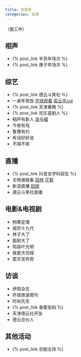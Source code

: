 ```yaml
---
title: 总目录
categories: 目录
---
```

（施工中）
## 相声
+ {% post_link 辛丑年场次 %}
+ {% post_link 庚子年场次 %}

## 综艺
+ {% post_link 德云斗笑社 %}
+ 一桌年夜饭 [在线观看]() [栾云平cut]()
+ {% post_link 天津春晚 %}
+ {% post_link 欢乐喜剧人 %}
+ 相声有新人 [说与唱]() 
+ 今夜有戏
+ 鲁豫有约 
+ 有话好好说
+ 不得不笑


## 直播
+ {% post_link 抖音龙字科招生 %}
+ 文物潮我看 [回放]() [花絮]()
+ 新浪直播 [回放]() 
+ 德云斗笑社直播

## 电影&电视剧
+ 狗果定理
+ 祖宗十九代
+ 林子大了
+ 能耐大了
+ 知县叶光明
+ 我是大侦探
+ 窦天宝传奇

## 访谈
+ 伊周杂志
+ 环球旅游周刊
+ 时尚先生
+ {% post_link 香蕉街拍 %}
+ 天津德云社开张
+ 德云合伙人

## 其他活动
+ {% post_link 京剧主持 %}
